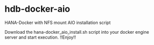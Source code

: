 # hdb-docker-aio
HANA-Docker with NFS mount AIO installation script

Download the hana-docker_aio_install.sh script into your docker engine server and start execution.
!!Enjoy!!
